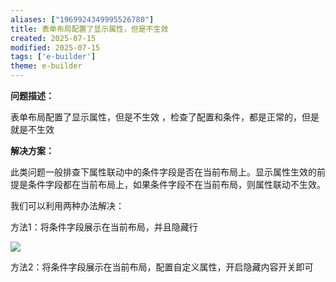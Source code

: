 ```yaml
---
aliases: ["1969924349995526780"]
title: 表单布局配置了显示属性，但是不生效
created: 2025-07-15
modified: 2025-07-15
tags: ['e-builder']
theme: e-builder
---
```


**问题描述：**

表单布局配置了显示属性，但是不生效 ，检查了配置和条件，都是正常的，但是就是不生效

**解决方案：**

此类问题一般排查下属性联动中的条件字段是否在当前布局上。显示属性生效的前提是条件字段都在当前布局上，如果条件字段不在当前布局，则属性联动不生效。

我们可以利用两种办法解决：

方法1：将条件字段展示在当前布局，并且隐藏行

![](https://myhelpdoc.oss-cn-heyuan.aliyuncs.com/mdimages/8bafc50898b6f07782e0cbb8be781a85.jpg)

方法2：将条件字段展示在当前布局，配置自定义属性，开启隐藏内容开关即可

